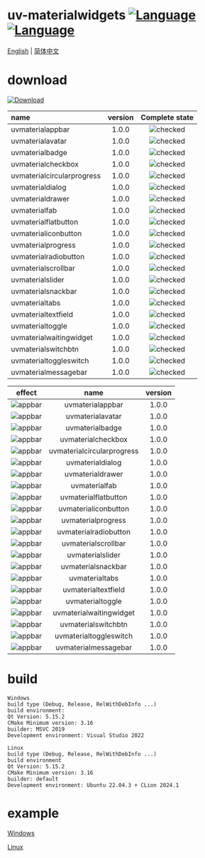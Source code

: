 ﻿# uv-materialwidgets [![Language](https://img.shields.io/badge/language-c++-brightgreen.svg)](https://github.com/crucal-crucal/uv-materialwidgets.git) [![Language](https://img.shields.io/badge/language-cmake-brightgreen.svg)](https://github.com/crucal-crucal/uv-materialwidgets.git)

[English](README.md) | [简体中文](docs/README.cn.md)

# download

[![Download](https://img.shields.io/badge/download-v1.0.0-blue.svg)](https://github.com/crucal-crucal/uv-materialwidgets/releases/tag/v1.0.0)

| name                       | version |                 Complete state                  |
|:---------------------------|:-------:|:-----------------------------------------------:|
| uvmaterialappbar           |  1.0.0  | ![checked](docs/resource/svg/finished_16px.svg) |
| uvmaterialavatar           |  1.0.0  | ![checked](docs/resource/svg/finished_16px.svg) |
| uvmaterialbadge            |  1.0.0  | ![checked](docs/resource/svg/finished_16px.svg) |
| uvmaterialcheckbox         |  1.0.0  | ![checked](docs/resource/svg/finished_16px.svg) |
| uvmaterialcircularprogress |  1.0.0  | ![checked](docs/resource/svg/finished_16px.svg) |
| uvmaterialdialog           |  1.0.0  | ![checked](docs/resource/svg/finished_16px.svg) |
| uvmaterialdrawer           |  1.0.0  | ![checked](docs/resource/svg/finished_16px.svg) |
| uvmaterialfab              |  1.0.0  | ![checked](docs/resource/svg/finished_16px.svg) |
| uvmaterialflatbutton       |  1.0.0  | ![checked](docs/resource/svg/finished_16px.svg) |
| uvmaterialiconbutton       |  1.0.0  | ![checked](docs/resource/svg/finished_16px.svg) |
| uvmaterialprogress         |  1.0.0  | ![checked](docs/resource/svg/finished_16px.svg) |
| uvmaterialradiobutton      |  1.0.0  | ![checked](docs/resource/svg/finished_16px.svg) |
| uvmaterialscrollbar        |  1.0.0  | ![checked](docs/resource/svg/finished_16px.svg) |
| uvmaterialslider           |  1.0.0  | ![checked](docs/resource/svg/finished_16px.svg) |
| uvmaterialsnackbar         |  1.0.0  | ![checked](docs/resource/svg/finished_16px.svg) |
| uvmaterialtabs             |  1.0.0  | ![checked](docs/resource/svg/finished_16px.svg) |
| uvmaterialtextfield        |  1.0.0  | ![checked](docs/resource/svg/finished_16px.svg) |
| uvmaterialtoggle           |  1.0.0  | ![checked](docs/resource/svg/finished_16px.svg) |
| uvmaterialwaitingwidget    |  1.0.0  | ![checked](docs/resource/svg/finished_16px.svg) |
| uvmaterialswitchbtn        |  1.0.0  | ![checked](docs/resource/svg/finished_16px.svg) |
| uvmaterialtoggleswitch     |  1.0.0  | ![checked](docs/resource/svg/finished_16px.svg) |
| uvmaterialmessagebar       |  1.0.0  | ![checked](docs/resource/svg/finished_16px.svg) |


|                           effect                            |            name            | version |
|:-----------------------------------------------------------:|:--------------------------:|:-------:|
|      ![appbar](docs/resource/gif/uvmaterialappbar.gif)      |      uvmaterialappbar      |  1.0.0  |
|      ![appbar](docs/resource/gif/uvmaterialavatar.gif)      |      uvmaterialavatar      |  1.0.0  |
|      ![appbar](docs/resource/gif/uvmaterialbadge.gif)       |      uvmaterialbadge       |  1.0.0  |
|     ![appbar](docs/resource/gif/uvmaterialcheckbox.gif)     |     uvmaterialcheckbox     |  1.0.0  |
| ![appbar](docs/resource/gif/uvmaterialcircularprogress.gif) | uvmaterialcircularprogress |  1.0.0  |
|      ![appbar](docs/resource/gif/uvmaterialdialog.gif)      |      uvmaterialdialog      |  1.0.0  |
|      ![appbar](docs/resource/gif/uvmaterialdrawer.gif)      |      uvmaterialdrawer      |  1.0.0  |
|       ![appbar](docs/resource/gif/uvmaterialfab.gif)        |       uvmaterialfab        |  1.0.0  |
|    ![appbar](docs/resource/gif/uvmaterialflatbutton.gif)    |    uvmaterialflatbutton    |  1.0.0  |
|    ![appbar](docs/resource/gif/uvmaterialiconbutton.gif)    |    uvmaterialiconbutton    |  1.0.0  |
|     ![appbar](docs/resource/gif/uvmaterialprogress.gif)     |     uvmaterialprogress     |  1.0.0  |
|   ![appbar](docs/resource/gif/uvmaterialradiobutton.gif)    |   uvmaterialradiobutton    |  1.0.0  |
|    ![appbar](docs/resource/gif/uvmaterialscrollbar.gif)     |    uvmaterialscrollbar     |  1.0.0  |
|      ![appbar](docs/resource/gif/uvmaterialslider.gif)      |      uvmaterialslider      |  1.0.0  |
|     ![appbar](docs/resource/gif/uvmaterialsnackbar.gif)     |     uvmaterialsnackbar     |  1.0.0  |
|       ![appbar](docs/resource/gif/uvmaterialtabs.gif)       |       uvmaterialtabs       |  1.0.0  |
|    ![appbar](docs/resource/gif/uvmaterialtextfield.gif)     |    uvmaterialtextfield     |  1.0.0  |
|      ![appbar](docs/resource/gif/uvmaterialtoggle.gif)      |      uvmaterialtoggle      |  1.0.0  |
|  ![appbar](docs/resource/gif/uvmaterialwaitingwidget.gif)   |  uvmaterialwaitingwidget   |  1.0.0  |
|    ![appbar](docs/resource/gif/uvmaterialswitchbtn.gif)     |    uvmaterialswitchbtn     |  1.0.0  |
|   ![appbar](docs/resource/gif/uvmaterialtoggleswitch.gif)   |   uvmaterialtoggleswitch   |  1.0.0  |
|    ![appbar](docs/resource/gif/uvmaterialmessagebar.gif)    |    uvmaterialmessagebar    |  1.0.0  |

# build
```
Windows
build type (Debug, Release, RelWithDebInfo ...)
build environment: 
Qt Version: 5.15.2
CMake Minimum version: 3.16
builder: MSVC 2019
Development environment: Visual Studio 2022

Linux
build type (Debug, Release, RelWithDebInfo ...)
build environment
Qt Version: 5.15.2
CMake Minimum version: 3.16
builder: default
Development environment: Ubuntu 22.04.3 + CLion 2024.1
```
# example
[Windows](docs/build-win.md)

[Linux](docs/build-linux.md)